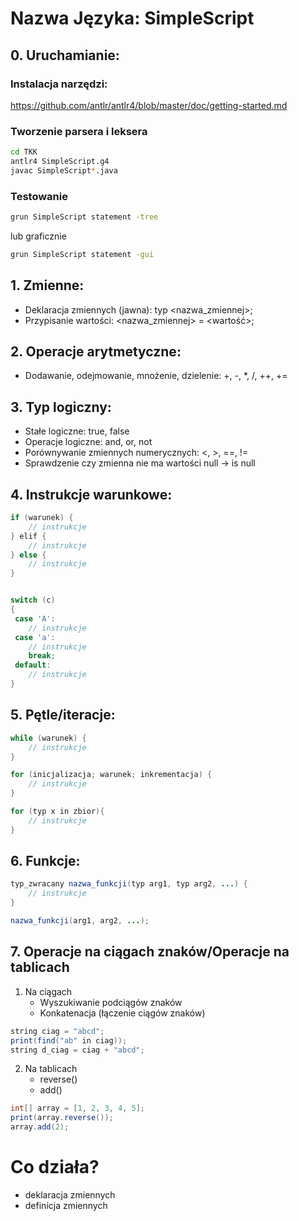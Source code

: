 # Nazwa Języka: SimpleScript

## 0. Uruchamianie:

### Instalacja narzędzi:

https://github.com/antlr/antlr4/blob/master/doc/getting-started.md

### Tworzenie parsera i leksera

```bash
cd TKK
antlr4 SimpleScript.g4
javac SimpleScript*.java
```

### Testowanie

```bash
grun SimpleScript statement -tree
```

lub graficznie

```bash
grun SimpleScript statement -gui
```

## 1. Zmienne:

- Deklaracja zmiennych (jawna): typ <nazwa_zmiennej>;
- Przypisanie wartości: <nazwa_zmiennej> = <wartość>;

## 2. Operacje arytmetyczne:

- Dodawanie, odejmowanie, mnożenie, dzielenie: +, -, *, /, ++, +=

## 3. Typ logiczny:

- Stałe logiczne: true, false
- Operacje logiczne: and, or, not
- Porównywanie zmiennych numerycznych: <, >, ==, !=
- Sprawdzenie czy zmienna nie ma wartości null -> is null

## 4. Instrukcje warunkowe:

```java
if (warunek) {
    // instrukcje
} elif {
    // instrukcje
} else {
    // instrukcje
}


switch (c)
{
 case 'A':
    // instrukcje
 case 'a':
    // instrukcje
    break;
 default:
    // instrukcje
}
```
## 5. Pętle/iteracje:

```java
while (warunek) {
    // instrukcje
}

for (inicjalizacja; warunek; inkrementacja) {
    // instrukcje
}

for (typ x in zbior){
    // instrukcje
}
```
## 6. Funkcje:

```java
typ_zwracany nazwa_funkcji(typ arg1, typ arg2, ...) {
    // instrukcje
}

nazwa_funkcji(arg1, arg2, ...);
```

## 7. Operacje na ciągach znaków/Operacje na tablicach

1. Na ciągach
    - Wyszukiwanie podciągów znaków
    - Konkatenacja (łączenie ciągów znaków)
```java
string ciag = "abcd";
print(find("ab" in ciag));
string d_ciag = ciag + "abcd";
```
2. Na tablicach
    - reverse()
    - add()
```java
int[] array = [1, 2, 3, 4, 5];
print(array.reverse());
array.add(2);
```

# Co działa?

- deklaracja zmiennych
- definicja zmiennych
